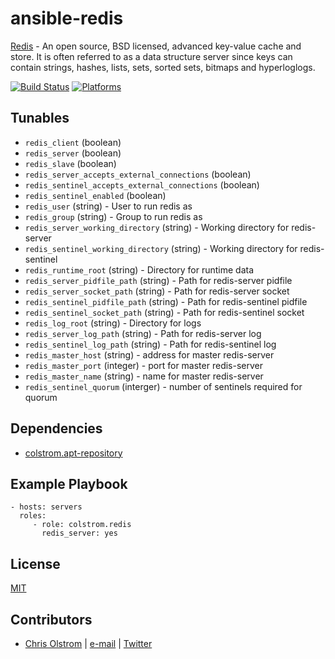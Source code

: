 # ansible-redis

[Redis](http://redis.io/) - An open source, BSD licensed, advanced key-value cache and store. It is often referred to as a data structure server since keys can contain strings, hashes, lists, sets, sorted sets, bitmaps and hyperloglogs.

[![Build Status](https://travis-ci.org/colstrom/ansible-redis.svg?branch=master)](https://travis-ci.org/colstrom/ansible-redis)
[![Platforms](http://img.shields.io/badge/platforms-ubuntu-lightgrey.svg?style=flat)](#)

Tunables
--------
* ```redis_client``` (boolean)
* ```redis_server``` (boolean)
* ```redis_slave``` (boolean)
* ```redis_server_accepts_external_connections``` (boolean)
* ```redis_sentinel_accepts_external_connections``` (boolean)
* ```redis_sentinel_enabled``` (boolean)
* ```redis_user``` (string) - User to run redis as
* ```redis_group``` (string) - Group to run redis as
* ```redis_server_working_directory``` (string) - Working directory for redis-server
* ```redis_sentinel_working_directory``` (string) - Working directory for redis-sentinel
* ```redis_runtime_root``` (string) - Directory for runtime data
* ```redis_server_pidfile_path``` (string) - Path for redis-server pidfile
* ```redis_server_socket_path``` (string) - Path for redis-server socket
* ```redis_sentinel_pidfile_path``` (string) - Path for redis-sentinel pidfile
* ```redis_sentinel_socket_path``` (string) - Path for redis-sentinel socket
* ```redis_log_root``` (string) - Directory for logs
* ```redis_server_log_path``` (string) - Path for redis-server log
* ```redis_sentinel_log_path``` (string) - Path for redis-sentinel log
* ```redis_master_host``` (string) - address for master redis-server
* ```redis_master_port``` (integer) - port for master redis-server
* ```redis_master_name``` (string) - name for master redis-server
* ```redis_sentinel_quorum``` (interger) - number of sentinels required for quorum

Dependencies
------------
* [colstrom.apt-repository](https://github.com/colstrom/ansible-apt-repository/)

Example Playbook
----------------
    - hosts: servers
      roles:
         - role: colstrom.redis
           redis_server: yes

License
-------
[MIT](https://tldrlegal.com/license/mit-license)

Contributors
------------
* [Chris Olstrom](https://colstrom.github.io/) | [e-mail](mailto:chris@olstrom.com) | [Twitter](https://twitter.com/ChrisOlstrom)
